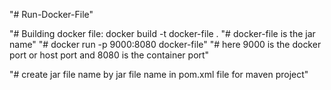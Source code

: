 "# Run-Docker-File" 

"# Building docker file: docker build -t docker-file .
"# docker-file is the jar name"
"# docker run -p 9000:8080 docker-file"
"# here 9000 is the docker port or host port and 8080 is the container port"


"# create jar file name by <finalname>jar file name</finalname> in pom.xml file for maven project" 

